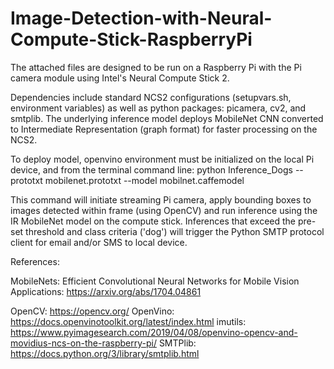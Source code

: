 # Image-Detection-with-Neural-Compute-Stick-RaspberryPi

The attached files are designed to be run on a Raspberry Pi with the Pi camera module using Intel's Neural Compute Stick 2.

Dependencies include standard NCS2 configurations (setupvars.sh, environment variables) as well as python packages: picamera, cv2, and smtplib.  The underlying inference model deploys MobileNet CNN converted to Intermediate Representation (graph format) for faster processing on the NCS2. 

To deploy model, openvino environment must be initialized on the local Pi device, and from the terminal command line:
python Inference_Dogs --prototxt mobilenet.prototxt --model mobilnet.caffemodel

This command will initiate streaming Pi camera, apply bounding boxes to images detected within frame (using OpenCV) and run inference using the IR MobileNet model on the compute stick.  Inferences that exceed the pre-set threshold and class criteria ('dog') will trigger the Python SMTP protocol client for email and/or SMS to local device.

References:

MobileNets:  Efficient Convolutional Neural Networks for Mobile Vision Applications:  https://arxiv.org/abs/1704.04861

OpenCV: https://opencv.org/
OpenVino:  https://docs.openvinotoolkit.org/latest/index.html
imutils:  https://www.pyimagesearch.com/2019/04/08/openvino-opencv-and-movidius-ncs-on-the-raspberry-pi/
SMTPlib:  https://docs.python.org/3/library/smtplib.html

